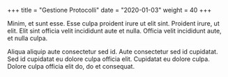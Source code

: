+++
title = "Gestione Protocolli"
date = "2020-01-03"
weight = 40
+++

Minim, et sunt esse. Esse culpa proident irure ut elit sint. Proident irure, ut elit. Elit sint officia velit incididunt aute et nulla. Officia velit incididunt aute, et nulla culpa.

Aliqua aliquip aute consectetur sed id. Aute consectetur sed id cupidatat. Sed id cupidatat eu dolore culpa officia elit. Cupidatat eu dolore culpa. Dolore culpa officia elit do, do et consequat.

